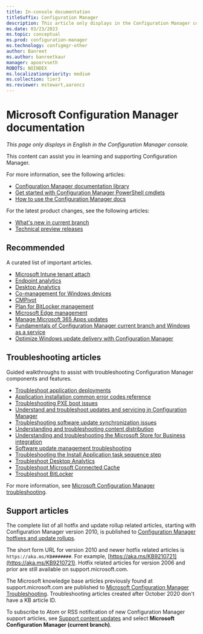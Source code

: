```yaml
---
title: In-console documentation
titleSuffix: Configuration Manager
description: This article only displays in the Configuration Manager console.
ms.date: 03/23/2023
ms.topic: conceptual
ms.prod: configuration-manager
ms.technology: configmgr-other
author: Banreet
ms.author: banreetkaur
manager: apoorvseth
ROBOTS: NOINDEX
ms.localizationpriority: medium
ms.collection: tier3
ms.reviewer: mstewart,aaroncz 
---
```


<!-- 
- Feature 1357546
- This page displays in-console, under the Community workspace, Documentation node.
- Don't use any relative links; must be full https://learn.microsoft.com and language neutral

All learn.microsoft.com links should include `?WT.mc_id=configmgr-console` campaign ID at the end for tracking links from the console.
-->

# Microsoft Configuration Manager documentation

*This page only displays in English in the Configuration Manager console.*

This content can assist you in learning and supporting Configuration Manager.

For more information, see the following articles:

- [Configuration Manager documentation library](https://learn.microsoft.com/mem/configmgr)
- [Get started with Configuration Manager PowerShell cmdlets](https://learn.microsoft.com/powershell/sccm/overview)
- [How to use the Configuration Manager docs](https://learn.microsoft.com/mem/use-docs)

For the latest product changes, see the following articles:<!-- 8625956 -->

- [What's new in current branch](https://learn.microsoft.com/mem/configmgr/core/plan-design/changes/whats-new-incremental-versions#whats-new-in-configuration-manager-incremental-versions)
- [Technical preview releases](https://learn.microsoft.com/mem/configmgr/core/get-started/technical-preview)

## Recommended

A curated list of important articles.

- [Microsoft Intune tenant attach](https://learn.microsoft.com/mem/configmgr/tenant-attach)
- [Endpoint analytics](https://learn.microsoft.com/mem/analytics/)
- [Desktop Analytics](https://learn.microsoft.com/mem/configmgr/desktop-analytics/)
- [Co-management for Windows devices](https://learn.microsoft.com/mem/configmgr/comanage/)
- [CMPivot](https://learn.microsoft.com/mem/configmgr/core/servers/manage/cmpivot)
- [Plan for BitLocker management](https://learn.microsoft.com/mem/configmgr/protect/plan-design/bitlocker-management)
- [Microsoft Edge management](https://learn.microsoft.com/mem/configmgr/apps/deploy-use/deploy-edge)
- [Manage Microsoft 365 Apps updates](https://learn.microsoft.com/mem/configmgr/sum/deploy-use/manage-office-365-proplus-updates)
- [Fundamentals of Configuration Manager current branch and Windows as a service](https://learn.microsoft.com/mem/configmgr/core/understand/configuration-manager-and-windows-as-service)
- [Optimize Windows update delivery with Configuration Manager](https://learn.microsoft.com/mem/configmgr/sum/deploy-use/optimize-windows-10-update-delivery)

## Troubleshooting articles

Guided walkthroughs to assist with troubleshooting Configuration Manager components and features.

- [Troubleshoot application deployments](https://learn.microsoft.com/mem/configmgr/apps/understand/app-deployment-technical-reference)
- [Application installation common error codes reference](https://learn.microsoft.com/mem/configmgr/tenant-attach/app-install-error-reference)
- [Troubleshooting PXE boot issues](https://learn.microsoft.com/troubleshoot/mem/configmgr/troubleshoot-pxe-boot-issues)
- [Understand and troubleshoot updates and servicing in Configuration Manager](https://learn.microsoft.com/troubleshoot/mem/configmgr/understand-troubleshoot-updates-servicing)
- [Troubleshooting software update synchronization issues](https://learn.microsoft.com/troubleshoot/mem/configmgr/troubleshoot-software-update-synchronization)
- [Understanding and troubleshooting content distribution](https://learn.microsoft.com/troubleshoot/mem/configmgr/content-distribution-introduction)
- [Understanding and troubleshooting the Microsoft Store for Business integration](https://learn.microsoft.com/mem/configmgr/apps/deploy-use/troubleshoot-microsoft-store-for-business-integration?WT.mc_id=configmgr-console)
- [Software update management troubleshooting](https://learn.microsoft.com/troubleshoot/mem/configmgr/troubleshoot-software-update-management)
- [Troubleshooting the Install Application task sequence step](https://learn.microsoft.com/troubleshoot/mem/configmgr/troubleshoot-install-application-step)
- [Troubleshoot Desktop Analytics](https://learn.microsoft.com/mem/configmgr/desktop-analytics/troubleshooting)
- [Troubleshoot Microsoft Connected Cache](https://learn.microsoft.com/mem/configmgr/core/servers/deploy/configure/troubleshoot-microsoft-connected-cache)
- [Troubleshoot BitLocker](https://learn.microsoft.com/mem/configmgr/protect/tech-ref/bitlocker/troubleshoot)

For more information, see [Microsoft Configuration Manager troubleshooting](https://learn.microsoft.com/troubleshoot/mem/configmgr/welcome-configuration-manager).

## Support articles

The complete list of all hotfix and update rollup related articles, starting with Configuration Manager version 2010, is published to [Configuration Manager hotfixes and update rollups](https://learn.microsoft.com/mem/configmgr/hotfix).

The short form URL for version 2010 and newer hotfix related articles is `https://aka.ms/KB#######`. For example, [https://aka.ms/KB9210721](https://aka.ms/KB9210721).
Hotfix related articles for version 2006 and prior are still available on support.microsoft.com.

The Microsoft knowledge base articles previously found at support.microsoft.com are published to [Microsoft Configuration Manager Troubleshooting](https://learn.microsoft.com/troubleshoot/mem/configmgr/welcome-configuration-manager). Troubleshooting articles created after October 2020 don't have a KB article ID.

To subscribe to Atom or RSS notification of new Configuration Manager support articles, see [Support content updates](https://support.microsoft.com/help/4089498/) and select **Microsoft Configuration Manager (current branch)**.
